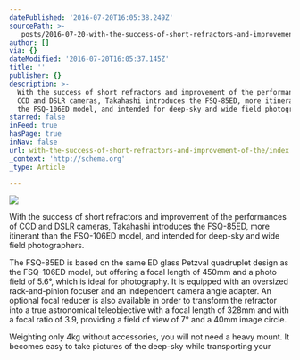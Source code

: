 ```yaml
---
datePublished: '2016-07-20T16:05:38.249Z'
sourcePath: >-
  _posts/2016-07-20-with-the-success-of-short-refractors-and-improvement-of-the.md
author: []
via: {}
dateModified: '2016-07-20T16:05:37.145Z'
title: ''
publisher: {}
description: >-
  With the success of short refractors and improvement of the performances of
  CCD and DSLR cameras, Takahashi introduces the FSQ-85ED, more itinerant than
  the FSQ-106ED model, and intended for deep-sky and wide field photographers.
starred: false
inFeed: true
hasPage: true
inNav: false
url: with-the-success-of-short-refractors-and-improvement-of-the/index.html
_context: 'http://schema.org'
_type: Article

---
```

![](https://imgflo.herokuapp.com/graph/vahj1ThiexotieMo/c4009e46c139a868b9dcfcbe5b4256b4/croprotate.jpg?cropheight=424&cropwidth=600&degrees=0&input=https%3A%2F%2Fthe-grid-user-content.s3-us-west-2.amazonaws.com%2F68f5b2df-7d4c-4a2e-8a5c-ef310a30eb40.jpg&x=0&y=83)

With the success of short refractors and improvement of the performances of CCD and DSLR cameras, Takahashi introduces the FSQ-85ED, more itinerant than the FSQ-106ED model, and intended for deep-sky and wide field photographers.

The FSQ-85ED is based on the same ED glass Petzval quadruplet design as the FSQ-106ED model, but offering a focal length of 450mm and a photo field of 5.6°, which is ideal for photography. It is equipped with an oversized rack-and-pinion focuser and an independent camera angle adapter. An optional focal reducer is also available in order to transform the refractor into a true astronomical teleobjective with a focal length of 328mm and with a focal ratio of 3.9, providing a field of view of 7° and a 40mm image circle.

Weighting only 4kg without accessories, you will not need a heavy mount. It becomes easy to take pictures of the deep-sky while transporting your